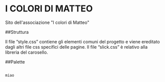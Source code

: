 # I COLORI DI MATTEO
Sito dell'associazione "I colori di Matteo"

##Struttura

Il file “style.css” contiene gli elementi comuni del progetto e viene ereditato dagli altri file css specifici delle pagine.
Il file “slick.css” è relativo alla libreria del carosello.

##Palette 

<code>
miao
</code>
